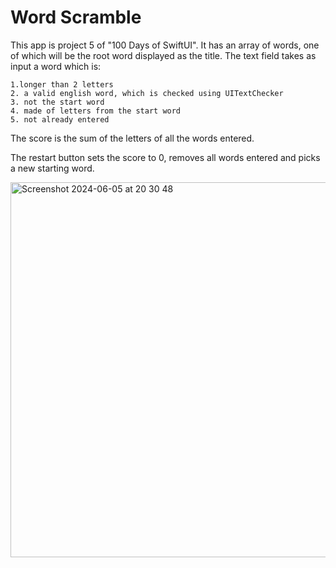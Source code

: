 
# Word Scramble

This app is project 5 of "100 Days of SwiftUI". It has an array of words, one of which will be the root word displayed as the title. 
The text field takes as input a word which is: 

    1.longer than 2 letters
    2. a valid english word, which is checked using UITextChecker
    3. not the start word
    4. made of letters from the start word
    5. not already entered

The score is the sum of the letters of all the words entered.

The restart button sets the score to 0, removes all words entered and picks a new starting word.






<img height="600" alt="Screenshot 2024-06-05 at 20 30 48" src="https://github.com/YashavikaSingh/WordScramble/assets/65505787/7bccd0f2-cde1-43d4-9770-063e87e86c9d">


